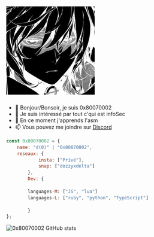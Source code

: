 # ![emichel](https://github.com/0x80070002/0x80070002/blob/main/15a2f4f771138ce5e0628c7295b2ea2e.png)

- 👋 Bonjour/Bonsoir, je suis 0x80070002
- 👀 Je suis intéressé par tout c'qui est infoSec
- 🌱 En ce moment j'apprends l'asm
- 📫 Vous pouvez me joindre sur [Discord](https://discord.gg/GBYArWMKuv)


```js
const 0x80070002 = {
    name: "d(0)" | "0x80070002",
    reseaux: {
            insta: ["Privé"],
            snap: ["dozzyxdelta"]
        },
        Dev: {
        
        languages-M: ["JS", "lua"]
        languages-L: ["ruby", "python", "TypeScript"]
        
        }
};
```

![0x80070002 GitHub stats](https://github-readme-stats.vercel.app/api?username=0x80070002&show_icons=true&theme=radical)

           
<!---
0x80070002/0x80070002 is a ✨ special ✨ repository because its `README.md` (this file) appears on your GitHub profile.
You can click the Preview link to take a look at your changes.
--->
